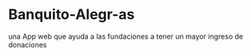 # Banquito-Alegr-as
una App web que ayuda a las fundaciones a tener un mayor ingreso de donaciones 
